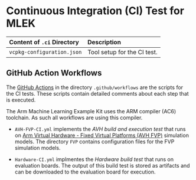 # Continuous Integration (CI) Test for MLEK

  
Content of `.ci` Directory   | Description
:----------------------------|:-----------------
`vcpkg-configuration.json`   | Tool setup for the CI test.


## GitHub Action Workflows

The [GitHub Actions](https://docs.github.com/en/actions) in the directory `.github/workflows` are the scripts for the CI tests. These scripts contain detailed comments about each step that is executed. 

The Arm Machine Learning Example Kit uses the ARM compiler (AC6) toolchain. As such all workflows are using this compiler.

- `AVH-FVP-CI.yml` implements the *AVH build and execution test* that runs on [Arm Virtual Hardware - Fixed Virtual Platforms (AVH FVP)](https://arm-software.github.io/AVH/main/simulation/html/index.html) simulation models. The directory `FVP` contains configuration files for the FVP simulation models.

- `Hardware-CI.yml` implmentes the *Hardware build test* that runs on evaluation boards. The output of this build test is stored as artifacts and can be downloaded to the evaluation board for execution.

